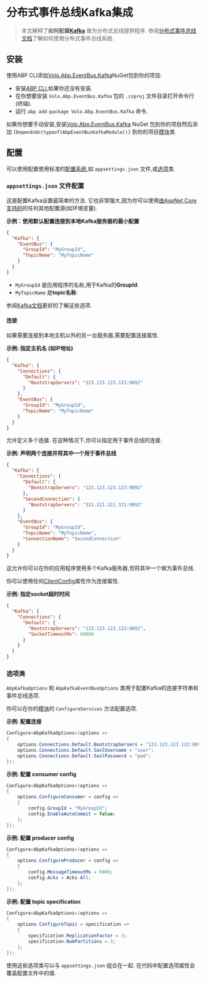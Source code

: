 # 分布式事件总线Kafka集成

> 本文解释了**如何配置[Kafka](https://kafka.apache.org/)** 做为分布式总线提供程序. 参阅[分布式事件总线文档](Distributed-Event-Bus.md)了解如何使用分布式事件总线系统.

## 安装

使用ABP CLI添加[Volo.Abp.EventBus.Kafka](https://www.nuget.org/packages/Volo.Abp.EventBus.Kafka)NuGet包到你的项目:

* 安装[ABP CLI](https://docs.abp.io/en/abp/latest/CLI),如果你还没有安装.
* 在你想要安装 `Volo.Abp.EventBus.Kafka` 包的 `.csproj` 文件目录打开命令行(终端).
* 运行 `abp add-package Volo.Abp.EventBus.Kafka` 命令.

如果你想要手动安装,安装[Volo.Abp.EventBus.Kafka](https://www.nuget.org/packages/Volo.Abp.EventBus.Kafka) NuGet 包到你的项目然后添加 `[DependsOn(typeof(AbpEventBusKafkaModule))]` 到你的项目[模块](Module-Development-Basics.md)类.

## 配置

可以使用配置使用标准的[配置系统](Configuration.md),如 `appsettings.json` 文件,或[选项](Options.md)类.

### `appsettings.json` 文件配置

这是配置Kafka设置最简单的方法. 它也非常强大,因为你可以使用[由AspNet Core支持的](https://docs.microsoft.com/en-us/aspnet/core/fundamentals/configuration/)的任何其他配置源(如环境变量).

**示例：使用默认配置连接到本地Kafka服务器的最小配置**


````json
{
  "Kafka": {
    "EventBus": {
      "GroupId": "MyGroupId",
      "TopicName": "MyTopicName"
    }
  }
}
````

* `MyGroupId` 是应用程序的名称,用于Kafka的**GroupId**.
* `MyTopicName` 是**topic名称**.

参阅[Kafka文档](https://docs.confluent.io/current/clients/confluent-kafka-dotnet/api/Confluent.Kafka.html)更好的了解这些选项.

#### 连接

如果需要连接到本地主机以外的另一台服务器,需要配置连接属性.

**示例: 指定主机名 (如IP地址)**

````json
{
  "Kafka": {
    "Connections": {
      "Default": {
        "BootstrapServers": "123.123.123.123:9092"
      }
    },
    "EventBus": {
      "GroupId": "MyGroupId",
      "TopicName": "MyTopicName"
    }
  }
}
````

允许定义多个连接. 在这种情况下,你可以指定用于事件总线的连接.

**示例: 声明两个连接并将其中一个用于事件总线**

````json
{
  "Kafka": {
    "Connections": {
      "Default": {
        "BootstrapServers": "123.123.123.123:9092"
      },
      "SecondConnection": {
        "BootstrapServers": "321.321.321.321:9092"
      }
    },
    "EventBus": {
      "GroupId": "MyGroupId",
      "TopicName": "MyTopicName",
      "ConnectionName": "SecondConnection"
    }
  }
}
````

这允许你可以在你的应用程序使用多个Kafka服务器,但将其中一个做为事件总线.

你可以使用任何[ClientConfig](https://docs.confluent.io/current/clients/confluent-kafka-dotnet/api/Confluent.Kafka.ClientConfig.html)属性作为连接属性.

**示例: 指定socket超时时间**

````json
{
  "Kafka": {
    "Connections": {
      "Default": {
        "BootstrapServers": "123.123.123.123:9092",
        "SocketTimeoutMs": 60000
      }
    }
  }
}
````

### 选项类

`AbpKafkaOptions` 和 `AbpKafkaEventBusOptions` 类用于配置Kafka的连接字符串和事件总线选项.

你可以在你的[模块](Module-Development-Basics.md)的 `ConfigureServices` 方法配置选项.

**示例: 配置连接**

````csharp
Configure<AbpKafkaOptions>(options =>
{
    options.Connections.Default.BootstrapServers = "123.123.123.123:9092";
    options.Connections.Default.SaslUsername = "user";
    options.Connections.Default.SaslPassword = "pwd";
});
````

**示例: 配置 consumer config**

````csharp
Configure<AbpKafkaOptions>(options =>
{
    options.ConfigureConsumer = config =>
    {
        config.GroupId = "MyGroupId";
        config.EnableAutoCommit = false;
    };
});
````

**示例: 配置 producer config**

````csharp
Configure<AbpKafkaOptions>(options =>
{
    options.ConfigureProducer = config =>
    {
        config.MessageTimeoutMs = 6000;
        config.Acks = Acks.All;
    };
});
````

**示例: 配置 topic specification**

````csharp
Configure<AbpKafkaOptions>(options =>
{
    options.ConfigureTopic = specification =>
    {
        specification.ReplicationFactor = 3;
        specification.NumPartitions = 3;
    };
});
````

使用这些选项类可以与 `appsettings.json` 组合在一起. 在代码中配置选项属性会覆盖配置文件中的值.
